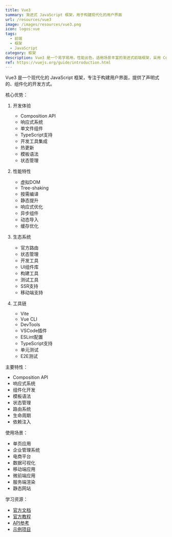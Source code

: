 ```yaml
---
title: Vue3
summary: 渐进式 JavaScript 框架，用于构建现代化的用户界面
url: /resources/vue3
image: /images/resources/vue3.png
icon: logos:vue
tags:
  - 前端
  - 框架
  - JavaScript
category: 框架
description: Vue3 是一个易学易用，性能出色，适用场景丰富的渐进式前端框架，采用 Composition API 提供更好的代码组织和复用能力。
ref: https://vuejs.org/guide/introduction.html
---
```


Vue3 是一个现代化的 JavaScript 框架，专注于构建用户界面，提供了声明式的、组件化的开发方式。

核心优势：

1. 开发体验
   - Composition API
   - 响应式系统
   - 单文件组件
   - TypeScript支持
   - 开发工具集成
   - 热更新
   - 模板语法
   - 状态管理

2. 性能特性
   - 虚拟DOM
   - Tree-shaking
   - 按需编译
   - 静态提升
   - 响应式优化
   - 异步组件
   - 动态导入
   - 缓存优化

3. 生态系统
   - 官方路由
   - 状态管理
   - 开发工具
   - UI组件库
   - 构建工具
   - 测试工具
   - SSR支持
   - 移动端支持

4. 工具链
   - Vite
   - Vue CLI
   - DevTools
   - VSCode插件
   - ESLint配置
   - TypeScript支持
   - 单元测试
   - E2E测试

主要特性：
- Composition API
- 响应式系统
- 组件化开发
- 模板语法
- 状态管理
- 路由系统
- 生命周期
- 依赖注入

使用场景：
- 单页应用
- 企业管理系统
- 电商平台
- 数据可视化
- 移动端应用
- 微前端应用
- 服务端渲染
- 静态网站

学习资源：
- [官方文档](https://vuejs.org/guide/introduction.html)
- [官方教程](https://vuejs.org/tutorial/#step-1)
- [API参考](https://vuejs.org/api/)
- [示例项目](https://vuejs.org/examples/)
